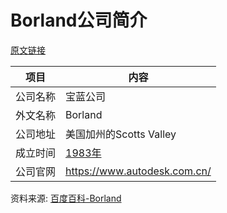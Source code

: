 # Borland公司简介

[原文链接]([Borland](https://www.it-this-year.com/2020/04/21/137))

|项目|内容|
|-----|-----|
|公司名称|宝蓝公司|
|外文名称|Borland|
|公司地址|美国加州的Scotts Valley|
|成立时间|[1983年](https://www.it-this-year.com/1911/)|
|公司官网|https://www.autodesk.com.cn/|

资料来源: 
[百度百科-Borland](https://baike.baidu.com/item/Borland)